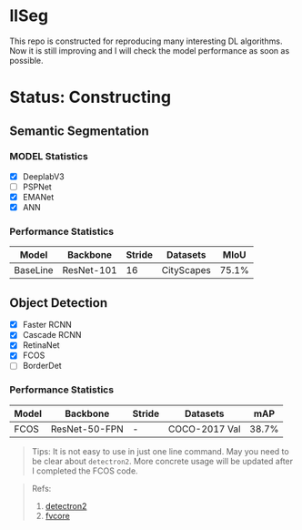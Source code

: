# llSeg

This repo is constructed for reproducing many interesting DL algorithms. Now it is still improving and I will check the model performance as soon as possible.

# Status: Constructing

## Semantic Segmentation

### MODEL Statistics

- [x] DeeplabV3
- [ ] PSPNet
- [x] EMANet
- [x] ANN

### Performance Statistics

|Model| Backbone | Stride | Datasets | MIoU|
|-|-|-|-|-|
|BaseLine| ResNet-101|16| CityScapes |75.1%|

## Object Detection

- [x] Faster RCNN
- [x] Cascade RCNN
- [x] RetinaNet
- [x] FCOS
- [ ] BorderDet

### Performance Statistics

|Model| Backbone | Stride | Datasets | mAP|
|-|-|-|-|-|
|FCOS| ResNet-50-FPN| - | COCO-2017 Val |38.7%|

> Tips: It is not easy to use in just one line command. May you need to be clear about `detectron2`.
> More concrete usage will be updated after I completed the FCOS code.

>Refs:
> 1. [detectron2](https://github.com/facebookresearch/detectron2)
> 2. [fvcore](https://github.com/facebookresearch/fvcore)